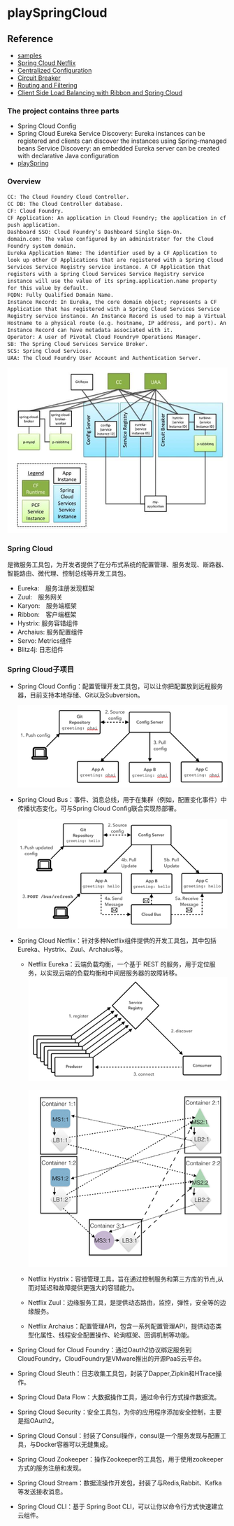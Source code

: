 # playSpringCloud

## Reference
- [samples](https://github.com/spring-cloud-samples)
- [Spring Cloud Netflix](https://cloud.spring.io/spring-cloud-netflix/)
- [Centralized Configuration](https://spring.io/guides/gs/centralized-configuration/)
- [Circuit Breaker](https://spring.io/guides/gs/circuit-breaker/)
- [Routing and Filtering](https://spring.io/guides/gs/routing-and-filtering/) 
- [Client Side Load Balancing with Ribbon and Spring Cloud](https://spring.io/guides/gs/client-side-load-balancing/)

### The project contains three parts
  - Spring Cloud Config
  - Spring Cloud Eureka
    Service Discovery: Eureka instances can be registered and clients can discover the instances using Spring-managed beans
    Service Discovery: an embedded Eureka server can be created with declarative Java configuration
  - [playSpring](https://github.com/Prussia/playSpring)
  
### Overview
    CC: The Cloud Foundry Cloud Controller.
    CC DB: The Cloud Controller database.
    CF: Cloud Foundry.
    CF Application: An application in Cloud Foundry; the application in cf push application.
    Dashboard SSO: Cloud Foundry’s Dashboard Single Sign-On.
    domain.com: The value configured by an administrator for the Cloud Foundry system domain.
    Eureka Application Name: The identifier used by a CF Application to look up other CF Applications that are registered with a Spring Cloud Services Service Registry service instance. A CF Application that registers with a Spring Cloud Services Service Registry service instance will use the value of its spring.application.name property for this value by default.
    FQDN: Fully Qualified Domain Name.
    Instance Record: In Eureka, the core domain object; represents a CF Application that has registered with a Spring Cloud Services Service Registry service instance. An Instance Record is used to map a Virtual Hostname to a physical route (e.g. hostname, IP address, and port). An Instance Record can have metadata associated with it.
    Operator: A user of Pivotal Cloud Foundry® Operations Manager.
    SB: The Spring Cloud Services Service Broker.
    SCS: Spring Cloud Services.
    UAA: The Cloud Foundry User Account and Authentication Server.
  
  ![alt tag](./pic/component-communication.png)

### Spring Cloud
  是微服务工具包，为开发者提供了在分布式系统的配置管理、服务发现、断路器、智能路由、微代理、控制总线等开发工具包。
- Eureka:　服务注册发现框架
- Zuul:　服务网关
- Karyon:　服务端框架
- Ribbon:　客户端框架
- Hystrix: 服务容错组件
- Archaius: 服务配置组件
- Servo: Metrics组件
- Blitz4j: 日志组件

### Spring Cloud子项目
- Spring Cloud Config：配置管理开发工具包，可以让你把配置放到远程服务器，目前支持本地存储、Git以及Subversion。

  ![alt tag](./pic/spring_config_server.png)

- Spring Cloud Bus：事件、消息总线，用于在集群（例如，配置变化事件）中传播状态变化，可与Spring Cloud Config联合实现热部署。
  
  ![alt tag](./pic/cloud_bus.png)
  
- Spring Cloud Netflix：针对多种Netflix组件提供的开发工具包，其中包括Eureka、Hystrix、Zuul、Archaius等。
  - Netflix Eureka：云端负载均衡，一个基于 REST 的服务，用于定位服务，以实现云端的负载均衡和中间层服务器的故障转移。
  ![alt tag](./pic/service-registry-overview.png)
  ![alt tag](./pic/loadbalancers.003.png)

  - Netflix Hystrix：容错管理工具，旨在通过控制服务和第三方库的节点,从而对延迟和故障提供更强大的容错能力。
  - Netflix Zuul：边缘服务工具，是提供动态路由，监控，弹性，安全等的边缘服务。
  - Netflix Archaius：配置管理API，包含一系列配置管理API，提供动态类型化属性、线程安全配置操作、轮询框架、回调机制等功能。
- Spring Cloud for Cloud Foundry：通过Oauth2协议绑定服务到CloudFoundry，CloudFoundry是VMware推出的开源PaaS云平台。
- Spring Cloud Sleuth：日志收集工具包，封装了Dapper,Zipkin和HTrace操作。
- Spring Cloud Data Flow：大数据操作工具，通过命令行方式操作数据流。
- Spring Cloud Security：安全工具包，为你的应用程序添加安全控制，主要是指OAuth2。
- Spring Cloud Consul：封装了Consul操作，consul是一个服务发现与配置工具，与Docker容器可以无缝集成。
- Spring Cloud Zookeeper：操作Zookeeper的工具包，用于使用zookeeper方式的服务注册和发现。
- Spring Cloud Stream：数据流操作开发包，封装了与Redis,Rabbit、Kafka等发送接收消息。
- Spring Cloud CLI：基于 Spring Boot CLI，可以让你以命令行方式快速建立云组件。

